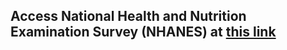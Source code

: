 ## Access National Health and Nutrition Examination Survey (NHANES) at [this link](https://wwwn.cdc.gov/nchs/nhanes/)